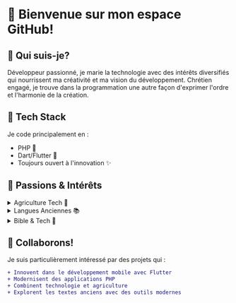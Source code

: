 # 🌟 Bienvenue sur mon espace GitHub! 

## 👋 Qui suis-je?
Développeur passionné, je marie la technologie avec des intérêts diversifiés qui nourrissent ma créativité et ma vision du développement. Chrétien engagé, je trouve dans la programmation une autre façon d'exprimer l'ordre et l'harmonie de la création.

## 🚀 Tech Stack
Je code principalement en :
- PHP 💪
- Dart/Flutter 📱
- Toujours ouvert à l'innovation ✨

## 🌱 Passions & Intérêts 
<details>
<summary>Agriculture Tech 🌿</summary>
Explorateur des synergies entre technologie et agriculture durable. Passionné par les solutions innovantes pour une agriculture moderne et responsable.
</details>

<details>
<summary>Langues Anciennes 📚</summary>
Plongée fascinante dans l'hébreu, découverte de ses structures et de sa sagesse millénaire. Utilisation des outils modernes pour explorer les textes anciens.
</details>

<details>
<summary>Bible & Tech 🙏</summary>
Création d'applications et d'outils pour l'étude biblique, alliant foi et technologie.
</details>

## 🤝 Collaborons!
Je suis particulièrement intéressé par des projets qui :
```diff
+ Innovent dans le développement mobile avec Flutter
+ Modernisent des applications PHP
+ Combinent technologie et agriculture
+ Explorent les textes anciens avec des outils modernes
